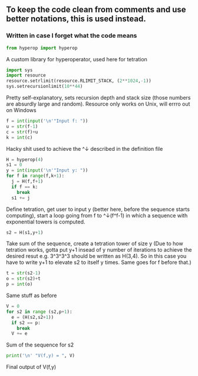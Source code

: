 ## To keep the code clean from comments and use better notations, this is used instead.
### Written in case I forget what the code means

```python
from hyperop import hyperop
```
A custom library for hyperoperator, used here for tetration
<br>

```python
import sys
import resource
resource.setrlimit(resource.RLIMIT_STACK, (2**1024,-1))
sys.setrecursionlimit(10**44)
```
Pretty self-explanatory, sets recursion depth and stack size (those numbers are absurdly large and random). Resource only works on Unix, will errro out on Windows
<br>
```python
f = int(input('\n'"Input f: "))
u = str(f-1)
c = str(f)+u
k = int(c)
```
Hacky shit used to achieve the ^↓ described in the definition file
<br>
```python
H = hyperop(4)
s1 = 0
y = int(input('\n'"Input y: "))
for f in range(f,k+1):
  j = H(f,f+1)
  if f == k:
    break
  s1 += j
```
Define tetration, get user to input y (better here, before the sequence starts computing),
start a loop going from f to ^↓(f^f-1) in which a sequence with exponential towers is computed.
<br>
```python
s2 = H(s1,y+1)
```
Take sum of the sequence, create a tetration tower of size y
(Due to how tetration works, gotta put y+1 insead of y number of iterations 
to achieve the desired resut e.g. 3^3^3^3 should be written as H(3,4). So 
in this case you have to write y+1 to elevate s2 to itself y times. Same goes for f before that.)
<br>
```python
t = str(s2-1)
o = str(s2)+t
p = int(o)
```
Same stuff as before
<br>
```python
V = 0
for s2 in range (s2,p+1):
  e = (H(s2,s2+1))
  if s2 == p:
    break
  V += e
```
Sum of the sequence for s2
<br>
```python
print('\n' "V(f,y) = ", V)
```
Final output of V(f,y)



